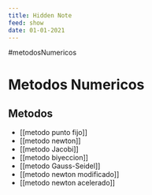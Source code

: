 ```yaml
---
title: Hidden Note
feed: show
date: 01-01-2021
---
```

#metodosNumericos
# Metodos Numericos

## Metodos

 - [[metodo punto fijo]]
 - [[metodo newton]]
 - [[metodo Jacobi]]
 - [[metodo biyeccion]]
- [[metodo Gauss-Seidel]]
- [[metodo newton modificado]]
- [[metodo newton acelerado]]